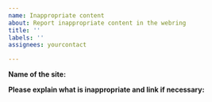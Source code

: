 ```yaml
---
name: Inappropriate content
about: Report inappropriate content in the webring
title: ''
labels: ''
assignees: yourcontact

---
```


**Name of the site:**



**Please explain what is inappropriate and link if necessary:**
